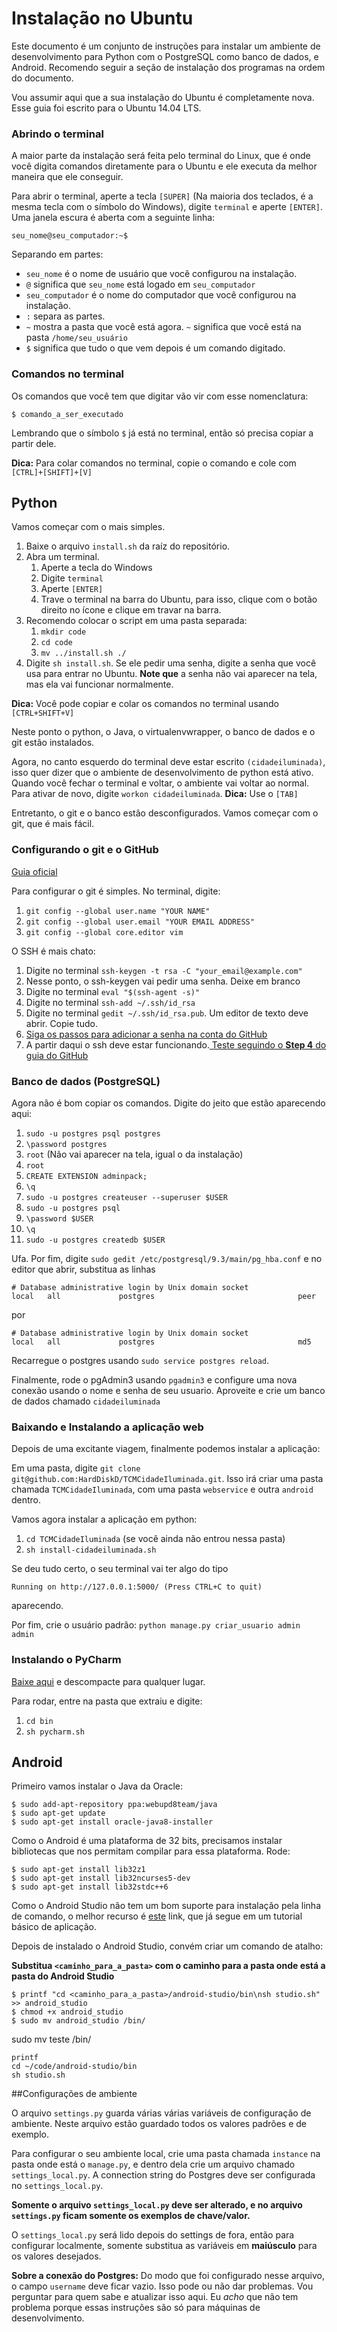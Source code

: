 # Instalação no Ubuntu

Este documento é um conjunto de instruções para instalar um ambiente de desenvolvimento para Python com o PostgreSQL como banco de dados, e Android. Recomendo seguir a seção de instalação dos programas na ordem do documento.

Vou assumir aqui que a sua instalação do Ubuntu é completamente nova. Esse guia foi escrito para o Ubuntu 14.04 LTS.

### Abrindo o terminal

A maior parte da instalação será feita pelo terminal do Linux, que é onde você digita comandos diretamente para o Ubuntu e ele executa da melhor maneira que ele conseguir.

Para abrir o terminal, aperte a tecla `[SUPER]` (Na maioria dos teclados, é a mesma tecla com o símbolo do Windows), digite `terminal` e aperte `[ENTER]`. Uma janela escura é aberta com a seguinte linha:
```
seu_nome@seu_computador:~$
```

Separando em partes:

* `seu_nome` é o nome de usuário que você configurou na instalação.
* `@` significa que `seu_nome` está logado em `seu_computador`
* `seu_computador` é o nome do computador que você configurou na instalação.
* `:` separa as partes.
* `~` mostra a pasta que você está agora. `~` significa que você está na pasta `/home/seu_usuário`
* `$` significa que tudo o que vem depois é um comando digitado.


### Comandos no terminal
Os comandos que você tem que digitar vão vir com esse nomenclatura:

```
$ comando_a_ser_executado
```

Lembrando que o símbolo `$` já está no terminal, então só precisa copiar a partir dele.

**Dica:** Para colar comandos no terminal, copie o comando e cole com `[CTRL]+[SHIFT]+[V]`


## Python

Vamos começar com o mais simples.

1. Baixe o arquivo `install.sh` da raíz do repositório.
1. Abra um terminal.
    1. Aperte a tecla do Windows
    1. Digite `terminal`
    1. Aperte `[ENTER]`
    1. Trave o terminal na barra do Ubuntu, para isso, clique com o botão direito no ícone e clique em travar na barra.
1. Recomendo colocar o script em uma pasta separada:
    1. `mkdir code`
    1. `cd code`
    1. `mv ../install.sh ./`
1. Digite `sh install.sh`. Se ele pedir uma senha, digite a senha que você usa para entrar no Ubuntu.  **Note que** a senha não vai aparecer na tela, mas ela vai funcionar normalmente.

**Dica:** Você pode copiar e colar os comandos no terminal usando `[CTRL+SHIFT+V]`

Neste ponto o python, o Java, o virtualenvwrapper, o banco de dados e o git estão instalados.

Agora, no canto esquerdo do terminal deve estar escrito `(cidadeiluminada)`, isso quer dizer que o ambiente de desenvolvimento de python está ativo. Quando você fechar o terminal e voltar, o ambiente vai voltar ao normal. Para ativar de novo, digite `workon cidadeiluminada`. **Dica:** Use o `[TAB]`

Entretanto, o git e o banco estão desconfigurados. Vamos começar com o git, que é mais fácil.

### Configurando o git e o GitHub
[Guia oficial](https://help.github.com/articles/set-up-git/)

Para configurar o git é simples. No terminal, digite:

1. `git config --global user.name "YOUR NAME"`
1. `git config --global user.email "YOUR EMAIL ADDRESS"`
1. `git config --global core.editor vim`

O SSH é mais chato:

1. Digite no terminal `ssh-keygen -t rsa -C "your_email@example.com"`
1. Nesse ponto, o ssh-keygen vai pedir uma senha. Deixe em branco
1. Digite no terminal `eval "$(ssh-agent -s)"`
1. Digite no terminal `ssh-add ~/.ssh/id_rsa`
1. Digite no terminal `gedit ~/.ssh/id_rsa.pub`. Um editor de texto deve abrir. Copie tudo.
1. [Siga os passos para adicionar a senha na conta do GitHub](https://help.github.com/articles/generating-ssh-keys/#step-3-add-your-ssh-key-to-your-account)
1. A partir daqui o ssh deve estar funcionando.[ Teste seguindo o **Step 4** do guia do GitHub](https://help.github.com/articles/generating-ssh-keys/#step-4-test-everything-out)


### Banco de dados (PostgreSQL)

Agora não é bom copiar os comandos. Digite do jeito que estão aparecendo aqui:

1. `sudo -u postgres psql postgres`
1. `\password postgres`
1. `root` (Não vai aparecer na tela, igual o da instalação)
1. `root`
1. `CREATE EXTENSION adminpack;`
1. `\q`
1. `sudo -u postgres createuser --superuser $USER`
1. `sudo -u postgres psql`
1. `\password $USER`
1. `\q`
1. `sudo -u postgres createdb $USER`

Ufa. Por fim, digite `sudo gedit /etc/postgresql/9.3/main/pg_hba.conf` e no editor que abrir, substitua as linhas

```
# Database administrative login by Unix domain socket
local   all             postgres                                peer
```
por
```
# Database administrative login by Unix domain socket
local   all             postgres                                md5
```

Recarregue o postgres usando `sudo service postgres reload`.

Finalmente, rode o pgAdmin3 usando `pgadmin3` e configure uma nova conexão usando o nome e senha de seu usuario. Aproveite e crie um banco de dados chamado `cidadeiluminada`


### Baixando e Instalando a aplicação web

Depois de uma excitante viagem, finalmente podemos instalar a aplicação:

Em uma pasta, digite `git clone git@github.com:HardDiskD/TCMCidadeIluminada.git`. Isso irá criar uma pasta chamada `TCMCidadeIluminada`, com uma pasta `webservice` e outra `android` dentro.

Vamos agora instalar a aplicação em python:

1. `cd TCMCidadeIluminada` (se você ainda não entrou nessa pasta)
1. `sh install-cidadeiluminada.sh`


Se deu tudo certo, o seu terminal vai ter algo do tipo

`Running on http://127.0.0.1:5000/ (Press CTRL+C to quit)`

aparecendo.

Por fim, crie o usuário padrão: `python manage.py criar_usuario admin admin`


### Instalando o PyCharm
[Baixe aqui](https://download.jetbrains.com/python/pycharm-community-4.0.4.tar.gz) e descompacte para qualquer lugar.

Para rodar, entre na pasta que extraiu e digite:

1. `cd bin`
1. `sh pycharm.sh`

## Android

Primeiro vamos instalar o Java da Oracle:

```
$ sudo add-apt-repository ppa:webupd8team/java
$ sudo apt-get update
$ sudo apt-get install oracle-java8-installer
```

Como o Android é uma plataforma de 32 bits, precisamos instalar bibliotecas que nos permitam compilar para essa plataforma. Rode:

```
$ sudo apt-get install lib32z1 
$ sudo apt-get install lib32ncurses5-dev 
$ sudo apt-get install lib32stdc++6
```

Como o Android Studio não tem um bom suporte para instalação pela linha de comando, o melhor recurso é [este](http://developer.android.com/training/index.html) link, que já segue em um tutorial básico de aplicação.

Depois de instalado o Android Studio, convém criar um comando de atalho:

**Substitua `<caminho_para_a_pasta>` com o caminho para a pasta onde está a pasta do Android Studio**

```
$ printf "cd <caminho_para_a_pasta>/android-studio/bin\nsh studio.sh" >> android_studio
$ chmod +x android_studio
$ sudo mv android_studio /bin/
```

sudo mv teste /bin/
```
printf
cd ~/code/android-studio/bin
sh studio.sh
```

##Configurações de ambiente

O arquivo `settings.py` guarda várias várias variáveis de configuração de ambiente. Neste arquivo estão guardado todos os valores padrões e de exemplo.

Para configurar o seu ambiente local, crie uma pasta chamada `instance` na pasta onde está o `manage.py`, e dentro dela crie um arquivo chamado `settings_local.py`. A connection string do Postgres deve ser configurada no `settings_local.py`.

**Somente o arquivo `settings_local.py` deve ser alterado, e no arquivo `settings.py` ficam somente os exemplos de chave/valor.**

O `settings_local.py` será lido depois do settings de fora, então para configurar localmente, somente substitua as variáveis em **maiúsculo** para os valores desejados.

**Sobre a conexão do Postgres:** Do modo que foi configurado nesse arquivo, o campo `username` deve ficar vazio. Isso pode ou não dar problemas. Vou perguntar para quem sabe e atualizar isso aqui. Eu *acho* que não tem problema porque essas instruções são só para máquinas de desenvolvimento.

